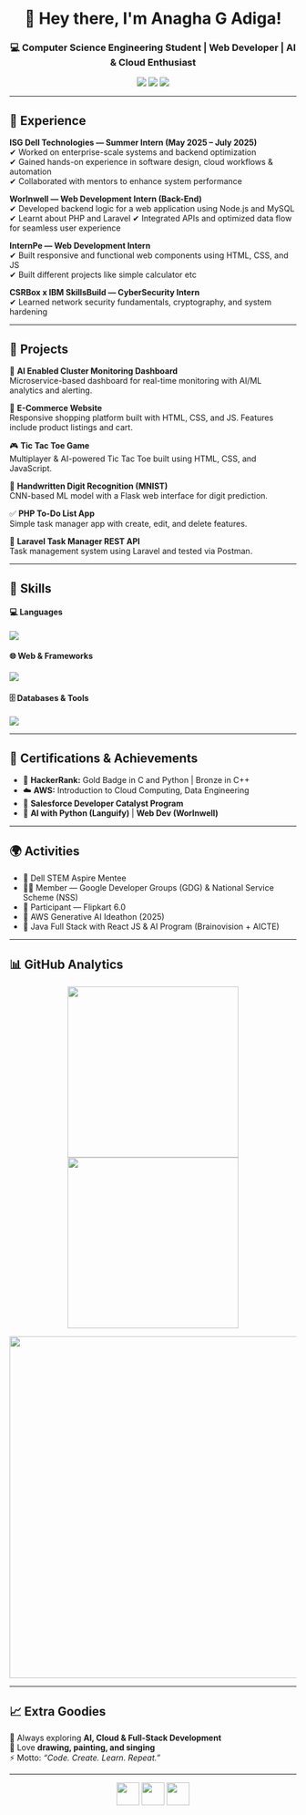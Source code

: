 <h1 align="center">👋 Hey there, I'm Anagha G Adiga!</h1>
<h3 align="center">💻 Computer Science Engineering Student | Web Developer | AI & Cloud Enthusiast</h3>

<p align="center">
  <a href="mailto:anaghagadiga2004@gmail.com"><img src="https://img.shields.io/badge/-Email-D14836?style=flat&logo=gmail&logoColor=white"></a>
  <a href="https://www.linkedin.com/in/anagha-g-adiga-577567259"><img src="https://img.shields.io/badge/-LinkedIn-0077B5?style=flat&logo=linkedin&logoColor=white"></a>
  <a href="https://github.com/AnaghaGAdiga"><img src="https://img.shields.io/badge/-GitHub-181717?style=flat&logo=github&logoColor=white"></a>
</p>

---

## 💼 Experience

**ISG Dell Technologies — Summer Intern (May 2025 – July 2025)**  
✔ Worked on enterprise-scale systems and backend optimization  
✔ Gained hands-on experience in software design, cloud workflows & automation  
✔ Collaborated with mentors to enhance system performance  

**WorInwell — Web Development Intern (Back-End)**  
✔ Developed backend logic for a web application using Node.js and MySQL  
✔ Learnt about PHP and Laravel
✔ Integrated APIs and optimized data flow for seamless user experience  

**InternPe — Web Development Intern**  
✔ Built responsive and functional web components using HTML, CSS, and JS  
✔ Built different projects like simple calculator etc

**CSRBox x IBM SkillsBuild — CyberSecurity Intern**  
✔ Learned network security fundamentals, cryptography, and system hardening  

---

## 🚀 Projects

🍔 **AI Enabled Cluster Monitoring Dashboard**  
Microservice-based dashboard for real-time monitoring with AI/ML analytics and alerting.

🛒 **E-Commerce Website**  
Responsive shopping platform built with HTML, CSS, and JS. Features include product listings and cart.

🎮 **Tic Tac Toe Game**  
Multiplayer & AI-powered Tic Tac Toe built using HTML, CSS, and JavaScript.

🧠 **Handwritten Digit Recognition (MNIST)**  
CNN-based ML model with a Flask web interface for digit prediction.

✅ **PHP To-Do List App**  
Simple task manager app with create, edit, and delete features.

🧩 **Laravel Task Manager REST API**  
Task management system using Laravel and tested via Postman.

---

## 🧠 Skills

#### 💻 Languages
<p align="left">
  <img src="https://skillicons.dev/icons?i=c,cpp,java,python,js,php,html,css,sql" />
</p>

#### 🌐 Web & Frameworks
<p align="left">
  <img src="https://skillicons.dev/icons?i=react,nodejs,spring,bootstrap,vite" />
</p>

#### 🗄️ Databases & Tools
<p align="left">
  <img src="https://skillicons.dev/icons?i=mysql,mongodb,postgres,docker,git,github" />
</p>

---

## 🏅 Certifications & Achievements
- 🥇 **HackerRank:** Gold Badge in C and Python | Bronze in C++  
- ☁️ **AWS:** Introduction to Cloud Computing, Data Engineering  
- 💬 **Salesforce Developer Catalyst Program**  
- 🧠 **AI with Python (Languify)** | **Web Dev (WorInwell)**  

---

## 🌍 Activities
- 💫 Dell STEM Aspire Mentee  
- 👩‍💻 Member — Google Developer Groups (GDG) & National Service Scheme (NSS)  
- 🚀 Participant — Flipkart <Girls Wanna Code/> 6.0  
- 🤖 AWS Generative AI Ideathon (2025)  
- 🧩 Java Full Stack with React JS & AI Program (Brainovision + AICTE)  

---

## 📊 GitHub Analytics

<p align="center">
  <img src="https://github-readme-stats.vercel.app/api?username=AnaghaGAdiga&show_icons=true&theme=radical" width="300" />
  <img src="https://github-readme-stats.vercel.app/api/top-langs/?username=AnaghaGAdiga&layout=compact&theme=radical" width="300" />
</p>

<p align="center">
  <img src="https://github-readme-streak-stats.herokuapp.com/?user=AnaghaGAdiga&theme=radical" width="600" />
</p>

---

## 📈 Extra Goodies

🌱 Always exploring **AI, Cloud & Full-Stack Development**  
🎨 Love **drawing, painting, and singing**  
⚡ Motto: *“Code. Create. Learn. Repeat.”*

---

<p align="center">
  <a href="mailto:anaghagadiga2004@gmail.com"><img src="https://img.icons8.com/color/48/gmail-new.png" width="40"/></a>
  <a href="https://www.linkedin.com/in/anagha-g-adiga-577567259"><img src="https://img.icons8.com/color/48/linkedin.png" width="40"/></a>
  <a href="https://github.com/AnaghaGAdiga"><img src="https://img.icons8.com/ios-filled/50/ffffff/github.png" width="40"/></a>
</p>
